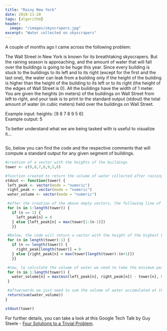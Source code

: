 ```yaml
---
title: "Rainy New York"
date: 2018-11-20
tags: [algorithm]
header:
  image: "/images/skyscrapers.jpg"
excerpt: "Water collected on skyscrapers"
---
```


A couple of months ago I came across the following problem:

The Wall Street in New York is known for its breathtaking skyscrapers. But the raining season is approaching, and the amount of water that will fall over the buildings is going to be huge this year.
Since every building is stuck to the buildings to its left and to its right (except for the first and the last one), the water can leak from a building only if the height of the building is higher than the height of the building to its left or to its right (the height of the edges of Wall Street is 0).
All the buildings have the width of 1 meter. You are given the heights (in meters) of the buildings on Wall Street from left to right, and your task is to print to the standard output (stdout) the total amount of water (in cubic meters) held over the buildings on Wall Street.

Example input: heights: [9 8 7 8 9 5 6]  
Example output: 5

To better understand what we are being tasked with is useful to visualize it...

<img src="{{ site.url }}{{ site.baseurl }}/images/skywater.jpg" alt="">

So, below you can find the code and the respective comments that will compute a standard output for any given segment of buildings.

```r
#creation of a vector with the heights of the buildings
tower <- c(9,8,7,8,9,5,6)

#function created to return the volume of water collected after raining, given the height of each building
stdout <- function(tower) {
 left_peak <- vector(mode = "numeric")
 right_peak <- vector(mode = "numeric")
 water_volume <- vector(mode = "numeric")

 #after the creation of the above empty vectors, the following line of code will return a vector with the height of the highest building on the left hand side of each position (starting with a 0)   
 for (n in 1:length(tower)) {
   if (n == 1) {
     left_peak[n] = 0
   } else {left_peak[n] = max(tower[1:(n-1)])
   }}

 #below, the code will return a vector with the height of the highest building on the right hand side of each position (starting with a 0)   
 for (n in length(tower):1) {
   if (n == length(tower)) {
     right_peak[length(tower)] = 0
   } else {right_peak[n] = max(tower[length(tower):(n+1)])
   }}

 #now, to calculate the volume of water we need to take the minimum peak between the left and right hand sides and subtract the tower height at each position. If the tower height is higher than the minimum peak, then no water will be collected.
 for (n in 1:length(tower)) {
   water_volume[n] = max(min(left_peak[n], right_peak[n]) - tower[n], 0)
 }

 #aftwerwards we just need to sum the volume of water accumulated at the top of each building
 return(sum(water_volume))
}

stdout(tower)
```

For further details, you can take a look at this Google Tech Talk by Guy Steele - [Four Solutions to a Trivial Problem](https://youtu.be/ftcIcn8AmSY?t=536).
